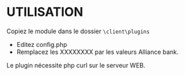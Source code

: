 UTILISATION
============
Copiez le module dans le dossier ```\client\plugins```
- Editez config.php
- Remplacez les XXXXXXXX par les valeurs Alliance bank.


Le plugin nécessite php curl sur le serveur WEB.